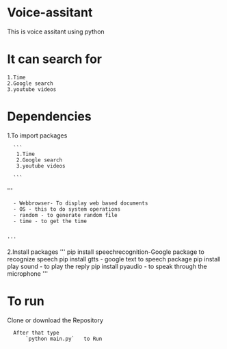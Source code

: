 # Voice-assitant

This is voice assitant using python

# It can search for
 
  ```
  1.Time
  2.Google search
  3.youtube videos 
  ```
  
# Dependencies
  1.To import packages
      
      ```
       1.Time
       2.Google search
       3.youtube videos 
       
      ```
   
   '''
   
      - Webbrowser- To display web based documents
      - OS - this to do system operations
      - random - to generate random file
      - time - to get the time
      
      
    '''
      
  2.Install packages
  '''
    pip install speechrecognition-Google package to recognize speech
    pip install gtts - google text to speech package
    pip install play sound - to play the reply
    pip install pyaudio - to speak through the microphone
   ''' 
   
    
# To run
 Clone or download the Repository 
      
      After that type
          `python main.py`   to Run 
          
          
          
    


